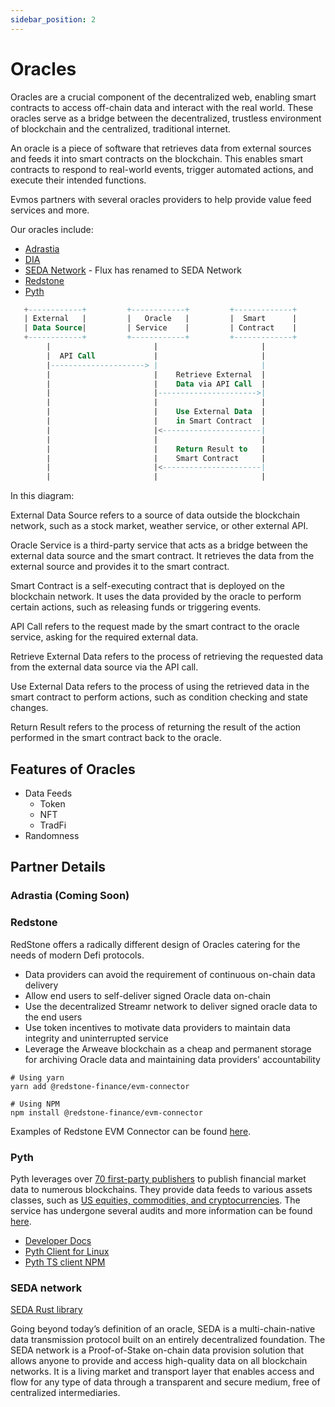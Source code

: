 ```yaml
---
sidebar_position: 2
---
```


# Oracles

Oracles are a crucial component of the decentralized web, enabling smart contracts to access off-chain data and interact
 with the real world.
These oracles serve as a bridge between the decentralized, trustless environment of blockchain and the centralized,
traditional internet.

An oracle is a piece of software that retrieves data from external sources and feeds it into smart contracts on the blockchain.
This enables smart contracts to respond to real-world events, trigger automated actions, and execute their intended functions.

Evmos partners with several oracles providers to help provide value feed services and more.

Our oracles include:

- [Adrastia](https://docs.adrastia.io/)
- [DIA](https://docs.diadata.org/introduction/readme)
- [SEDA Network](https://docs.seda.xyz/seda-network/introduction/the-oracle-problem) - Flux has renamed to SEDA Network
- [Redstone](https://docs.redstone.finance/docs/introduction)
- [Pyth](https://docs.pyth.network/)

``` sql
   +------------+         +------------+         +-------------+
   | External   |         |   Oracle   |         |  Smart      |
   | Data Source|         | Service    |         | Contract    |
   +------------+         +------------+         +-------------+
        |                       |                       |
        |  API Call             |                       |
        |---------------------> |                       |
        |                       |    Retrieve External  |
        |                       |    Data via API Call  |
        |                       |---------------------->|
        |                       |                       |
        |                       |    Use External Data  |
        |                       |    in Smart Contract  |
        |                       |<----------------------|
        |                       |                       |
        |                       |    Return Result to   |
        |                       |    Smart Contract     |
        |                       |<----------------------|
        |                       |                       |

```

In this diagram:

External Data Source refers to a source of data outside the blockchain network, such as a stock market, weather service,
 or other external API.

Oracle Service is a third-party service that acts as a bridge between the external data source and the smart contract.
 It retrieves the data from the external source and provides it to the smart contract.

Smart Contract is a self-executing contract that is deployed on the blockchain network. It uses the data provided by the
 oracle to perform certain actions, such as releasing funds or triggering events.

API Call refers to the request made by the smart contract to the oracle service, asking for the required external data.

Retrieve External Data refers to the process of retrieving the requested data from the external data source via the API call.

Use External Data refers to the process of using the retrieved data in the smart contract to perform actions, such as
condition checking and state changes.

Return Result refers to the process of returning the result of the action performed in the smart contract back to the oracle.

## Features of Oracles

- Data Feeds
    - Token
    - NFT
    - TradFi
- Randomness

## Partner Details

### Adrastia (Coming Soon)


### Redstone

RedStone offers a radically different design of Oracles catering for the needs of modern Defi protocols.

- Data providers can avoid the requirement of continuous on-chain data delivery
- Allow end users to self-deliver signed Oracle data on-chain
- Use the decentralized Streamr network to deliver signed oracle data to the end users
- Use token incentives to motivate data providers to maintain data integrity and uninterrupted service
- Leverage the Arweave blockchain as a cheap and permanent storage for archiving Oracle data and maintaining data
providers' accountability

```
# Using yarn
yarn add @redstone-finance/evm-connector

# Using NPM
npm install @redstone-finance/evm-connector
```

Examples of Redstone EVM Connector can be found [here](https://github.com/redstone-finance/redstone-evm-connector-examples/blob/main/contracts/example-custom-urls.sol).

### Pyth

Pyth leverages over [70 first-party publishers](https://pyth.network/publishers) to publish financial market data to numerous blockchains.
They provide data feeds to various assets classes, such as [US equities, commodities, and cryptocurrencies](https://pyth.network/price-feeds/). The service has undergone several audits and more information can be found [here](https://github.com/pyth-network/audit-reports).

- [Developer Docs](https://docs.pyth.network/)
- [Pyth Client for Linux](https://github.com/pyth-network/pyth-client)
- [Pyth TS client NPM](https://www.npmjs.com/package/@pythnetwork/client)

### SEDA network

[SEDA Rust library](https://github.com/sedaprotocol/seda-rust)

Going beyond today’s definition of an oracle, SEDA is a multi-chain-native data transmission protocol built on an
entirely decentralized foundation. The SEDA network is a Proof-of-Stake on-chain data provision solution that
allows anyone to provide and access high-quality data on all blockchain networks. It is a living market and transport
layer that enables access and flow for any type of data through a transparent and secure medium, free of centralized intermediaries.
